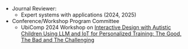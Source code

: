 <!-- - National Scholarship of Graduate Student, 2024.

- First-prize Scholarship of CUMT, 2024.

- First-prize Scholarship of CUMT, 2023.

- Freshman Scholarship of CUMT, 2022.

- Excellent Graduation Project of Jiangsu Province, 2022.

- First-prize Enterprise Scholarship of CUMT, 2020.

- First-prize Scholarship of CUMT, 2019. -->
- Journal Reviewer:
    - Expert systems with applications (2024, 2025)
- Conference/Workshop Program Committee 
    - UbiComp 2024 Workshop on <a href="https://idwac.github.io/">Interactive Design with Autistic Children Using LLM and IoT for Personalized Training: The Good, The Bad and The Challenging</a>